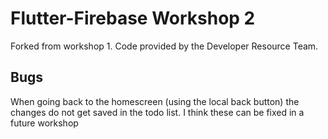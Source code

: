 # Flutter-Firebase Workshop 2

Forked from workshop 1. Code provided by the Developer Resource Team.

## Bugs

When going back to the homescreen (using the local back button) the changes do not get saved in the todo list. I think
these can be fixed in a future workshop 